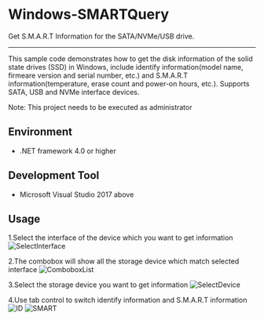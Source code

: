 # Windows-SMARTQuery
Get S.M.A.R.T Information for the SATA/NVMe/USB drive.

-------------------------

This sample code demonstrates how to get the disk information of the solid state drives (SSD) in Windows, include identify information(model name, firmeare version and serial number, etc.) and S.M.A.R.T information(temperature, erase count and power-on hours, etc.). Supports SATA, USB and NVMe interface devices.

Note: This project needs to be executed as administrator 

Environment 
-------------------------

- .NET framework 4.0 or higher

Development Tool
-------------------------

- Microsoft Visual Studio 2017 above

Usage
-------------------------

1.Select the interface of the device which you want to get information
![SelectInterface](https://github.com/transcend-information/Windows-SMARTQuery/blob/master/SelectInterface.png)

2.The combobox will show all the storage device which match selected interface
![ComboboxList](https://github.com/transcend-information/Windows-SMARTQuery/blob/master/ComboboxList.png)

3.Select the storage device you want to get information
![SelectDevice](https://github.com/transcend-information/Windows-SMARTQuery/blob/master/SelectDevice.png)

4.Use tab control to switch identify information and S.M.A.R.T information
![ID](https://github.com/transcend-information/Windows-SMARTQuery/blob/master/ID.png)
![SMART](https://github.com/transcend-information/Windows-SMARTQuery/blob/master/SMART.png)
